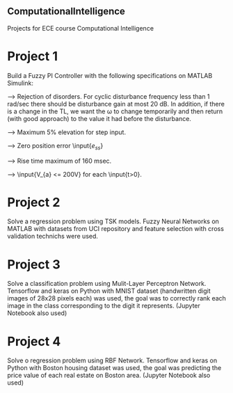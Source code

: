 ## ComputationalIntelligence
Projects for ECE course Computational Intelligence
# Project 1
Build a Fuzzy PI Controller with the following specifications on MATLAB Simulink:

--> Rejection of disorders. For cyclic disturbance frequency less than 1 rad/sec there should be disturbance gain at most 20 dB. In addition, if there is a change in the TL, we want the ω to change temporarily and then return (with good approach) to the value it had before the disturbance.

--> Maximum 5% elevation for step input.

--> Zero position error \input{$e_{ss}$}

--> Rise time maximum of 160 msec.

--> \input{V_{a} <= 200V} for each \input{t>0}.

# Project 2
Solve a regression problem using TSK models. Fuzzy Neural Networks on MATLAB with datasets from UCI repository and feature selection with cross validation technichs were used.

# Project 3
Solve a classification problem using Mulit-Layer Perceptron Network. Tensorflow and keras on Python with MNIST dataset (handwritten digit images of 28x28 pixels each) was used, the goal was to correctly rank each image in the class corresponding to the digit it represents. (Jupyter Notebook also used)

# Project 4
Solve o regression problem using RBF Network. Tensorflow and keras on Python with Boston housing dataset was used, the goal was predicting the price value of each real estate on Boston area. (Jupyter Notebook also used)
